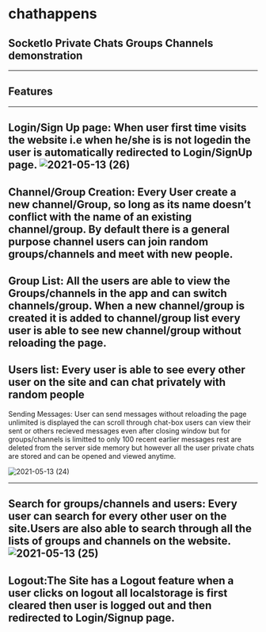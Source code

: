 # chathappens

SocketIo Private Chats Groups Channels demonstration
---

---
## Features
---
Login/Sign Up page: When user first time visits the website i.e when he/she is is not logedin the user is automatically redirected to Login/SignUp page.
![2021-05-13 (26)](https://user-images.githubusercontent.com/61535855/118038481-c6fa0700-b38c-11eb-8099-a3e19df76401.png)
---
Channel/Group Creation: Every User create a new channel/Group, so long as its name doesn’t conflict with the name of an existing channel/group. By default there is a general purpose channel users can join random groups/channels and meet with new people.
---
Group List: All the users are able to view the Groups/channels in the app and can switch channels/group. When a new channel/group is created it is added to channel/group list every user is able to see new channel/group without reloading the page.
---
Users list: Every user is able to see every other user on the site and can chat privately with random people
---
Sending Messages: User can send messages without reloading the page unlimited is displayed the can scroll through chat-box users can view their sent or others recieved messages even after closing window but for groups/channels is limitted to only 100 recent earlier messages rest are deleted from the server side memory but however all the user private chats are stored and can be opened and viewed anytime.

![2021-05-13 (24)](https://user-images.githubusercontent.com/61535855/118038058-41765700-b38c-11eb-8d6b-2d8a1e5af60a.png)

---
Search for groups/channels and users: Every user can search for every other user on the site.Users are also able to search through all the lists of groups and channels on the website.
![2021-05-13 (25)](https://user-images.githubusercontent.com/61535855/118038357-a336c100-b38c-11eb-9663-65ce4d4862e8.png)
---
Logout:The Site has a Logout feature when a  user clicks on logout all localstorage is first cleared then user is logged out and then redirected to Login/Signup page.
---

